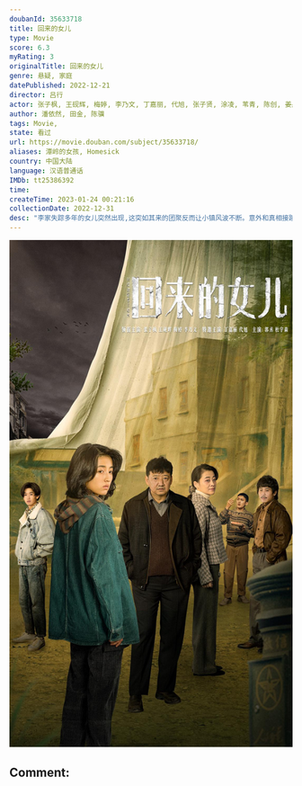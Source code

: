 ```yaml
---
doubanId: 35633718
title: 回来的女儿
type: Movie
score: 6.3
myRating: 3
originalTitle: 回来的女儿
genre: 悬疑, 家庭
datePublished: 2022-12-21
director: 吕行
actor: 张子枫, 王砚辉, 梅婷, 李乃文, 丁嘉丽, 代旭, 张子贤, 涂凌, 苇青, 陈创, 姜彤, 王奕盛, 林鹏, 陈卫, 曾淇, 郭丞, 杜宇森, 钱漪, 赵昱童, 张贤静, 程琪
author: 潘依然, 田金, 陈骥
tags: Movie, 
state: 看过
url: https://movie.douban.com/subject/35633718/
aliases: 潭岭的女孩, Homesick
country: 中国大陆
language: 汉语普通话
IMDb: tt25386392
time: 
createTime: 2023-01-24 00:21:16
collectionDate: 2022-12-31
desc: "李家失踪多年的女儿突然出现,这突如其来的团聚反而让小镇风波不断。意外和真相接踵而至，李家人深藏的秘密也逐渐浮出水面……"
---
```


![image](assets/p2885326350.jpg)

Comment: 
---

